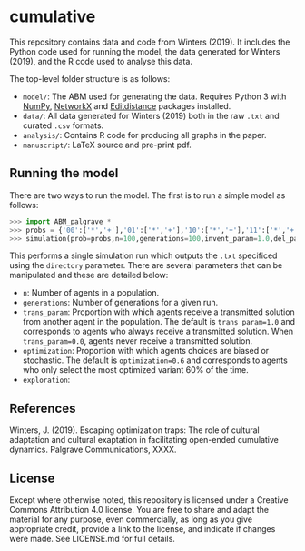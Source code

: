 # cumulative
This repository contains data and code from Winters (2019). It includes the Python code used for running the model, the data generated for Winters (2019), and the R code used to analyse this data. 

The top-level folder structure is as follows:

* `model/`: The ABM used for generating the data. Requires Python 3 with [NumPy](https://numpy.org/), [NetworkX](https://networkx.github.io/) and [Editdistance](https://github.com/aflc/editdistance) packages installed.
* `data/`:  All data generated for Winters (2019) both in the raw `.txt` and curated `.csv` formats.
* `analysis/`: Contains R code for producing all graphs in the paper.
* `manuscript/`: LaTeX source and pre-print pdf.

## Running the model
There are two ways to run the model. The first is to run a simple model as follows:
```python
>>> import ABM_palgrave *
>>> probs = {'00':['*','+'],'01':['*','+'],'10':['*','+'],'11':['*','+']}
>>> simulation(prob=probs,n=100,generations=100,invent_param=1.0,del_param=1.0,mod_param=1.0,trans_param=1.0,optimization=0.6,exploration=0.2,directory='output.txt',run=0,start_pos=2)
```

This performs a single simulation run which outputs the `.txt` specificed using the `directory` parameter. There are several parameters that can be manipulated and these are detailed below:

* `n`: Number of agents in a population.
* `generations`: Number of generations for a given run.
* `trans_param`: Proportion with which agents receive a transmitted solution from another agent in the population. The default is `trans_param=1.0` and corresponds to agents who always receive a transmitted solution. When `trans_param=0.0`, agents never receive a transmitted solution.
* `optimization`: Proportion with which agents choices are biased or stochastic. The default is `optimization=0.6` and corresponds to agents who only select the most optimized variant 60% of the time. 
* `exploration`: 

## References
Winters, J. (2019). Escaping optimization traps: The role of cultural adaptation and cultural exaptation in facilitating open-ended cumulative dynamics. Palgrave Communications, XXXX.

License
-------

Except where otherwise noted, this repository is licensed under a Creative Commons Attribution 4.0 license. You are free to share and adapt the material for any purpose, even commercially, as long as you give appropriate credit, provide a link to the license, and indicate if changes were made. See LICENSE.md for full details.
